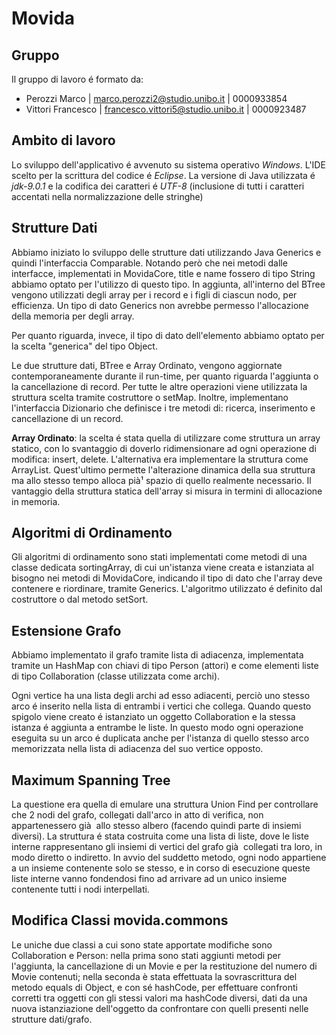 # Movida

## Gruppo
Il gruppo di lavoro é formato da:
- Perozzi Marco | marco.perozzi2@studio.unibo.it | 0000933854
- Vittori Francesco | francesco.vittori5@studio.unibo.it | 0000923487

## Ambito di lavoro
Lo sviluppo dell'applicativo é avvenuto su sistema operativo *Windows*. L'IDE scelto per la scrittura del codice é *Eclipse*. La versione di Java utilizzata é *jdk-9.0.1* e la codifica dei caratteri é *UTF-8* (inclusione di tutti i caratteri accentati nella normalizzazione delle stringhe)

## Strutture Dati
Abbiamo iniziato lo sviluppo delle strutture dati utilizzando Java Generics e quindi l'interfaccia Comparable. Notando però che nei metodi dalle interfacce, implementati in MovidaCore, title e name fossero di tipo String abbiamo optato per l'utilizzo di questo tipo. In aggiunta, all'interno del BTree vengono utilizzati degli array per i record e i figli di ciascun nodo, per efficienza. Un tipo di dato Generics non avrebbe permesso l'allocazione della memoria per degli array.

Per quanto riguarda, invece, il tipo di dato dell'elemento abbiamo optato per la scelta "generica" del tipo Object.

Le due strutture dati, BTree e Array Ordinato, vengono aggiornate contemporaneamente durante il run-time, per quanto riguarda l'aggiunta o la cancellazione di record. Per tutte le altre operazioni viene utilizzata la struttura scelta tramite costruttore o setMap.
Inoltre, implementano l'interfaccia Dizionario che definisce i tre metodi di: ricerca, inserimento e cancellazione di un record.

**Array Ordinato**: la scelta é stata quella di utilizzare come struttura un array statico, con lo svantaggio di doverlo ridimensionare ad ogni operazione di modifica: insert, delete. L'alternativa era implementare la struttura come ArrayList. Quest'ultimo permette l'alterazione dinamica della sua struttura ma allo stesso tempo alloca pià¹ spazio di quello realmente necessario. Il vantaggio della struttura statica dell'array si misura in termini di allocazione in memoria.

## Algoritmi di Ordinamento
Gli algoritmi di ordinamento sono stati implementati come metodi di una classe dedicata sortingArray, di cui un'istanza viene creata e istanziata al bisogno nei metodi di MovidaCore, indicando il tipo di dato che l'array deve contenere e riordinare, tramite Generics. L'algoritmo utilizzato é definito dal costruttore o dal metodo setSort.

## Estensione Grafo
Abbiamo implementato il grafo tramite lista di adiacenza, implementata tramite un HashMap con chiavi di tipo Person (attori) e come elementi liste di tipo Collaboration (classe utilizzata come archi).

Ogni vertice ha una lista degli archi ad esso adiacenti, perciò uno stesso arco é inserito nella lista di entrambi i vertici che collega. Quando questo spigolo viene creato é istanziato un oggetto Collaboration e la stessa istanza é aggiunta a entrambe le liste. In questo modo ogni operazione eseguita su un arco é duplicata anche per l'istanza di quello stesso arco memorizzata nella lista di adiacenza del suo vertice opposto.

## Maximum Spanning Tree
La questione era quella di emulare una struttura Union Find per controllare che 2 nodi del grafo, collegati dall'arco in atto di verifica, non appartenessero già  allo stesso albero (facendo quindi parte di insiemi diversi). La struttura é stata costruita come una lista di liste, dove le liste interne rappresentano gli insiemi di vertici del grafo già  collegati tra loro, in modo diretto o indiretto. In avvio del suddetto metodo, ogni nodo appartiene a un insieme contenente solo se stesso, e in corso di esecuzione queste liste interne vanno fondendosi fino ad arrivare ad un unico insieme contenente tutti i nodi interpellati. 

## Modifica Classi movida.commons
Le uniche due classi a cui sono state apportate modifiche sono Collaboration e Person: nella prima sono stati aggiunti metodi per l'aggiunta, la cancellazione di un Movie e per la restituzione del numero di Movie contenuti; nella seconda è stata effettuata la sovrascrittura del metodo equals di Object, e con sé hashCode, per effettuare confronti corretti tra oggetti con gli stessi valori ma hashCode diversi, dati da una nuova istanziazione dell'oggetto da confrontare con quelli presenti nelle strutture dati/grafo.
